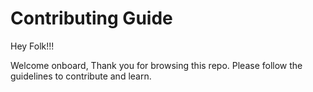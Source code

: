 # Contributing Guide

Hey Folk!!!

Welcome onboard, Thank you for browsing this repo. Please follow the guidelines to contribute and learn.
